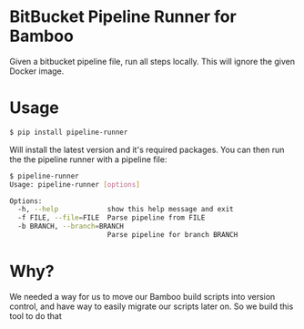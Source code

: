 BitBucket Pipeline Runner for Bamboo
=========================
Given a bitbucket pipeline file, run all steps locally. This will ignore the given Docker image.


Usage
=====

```bash
$ pip install pipeline-runner
```

Will install the latest version and it's required packages. You can then run the the pipeline runner with a pipeline file:

```bash
$ pipeline-runner
Usage: pipeline-runner [options]

Options:
  -h, --help            show this help message and exit
  -f FILE, --file=FILE  Parse pipeline from FILE
  -b BRANCH, --branch=BRANCH
                        Parse pipeline for branch BRANCH
```

Why?
====
We needed a way for us to move our Bamboo build scripts into version control, and have way to easily migrate our scripts later on. So we build this tool to do that
